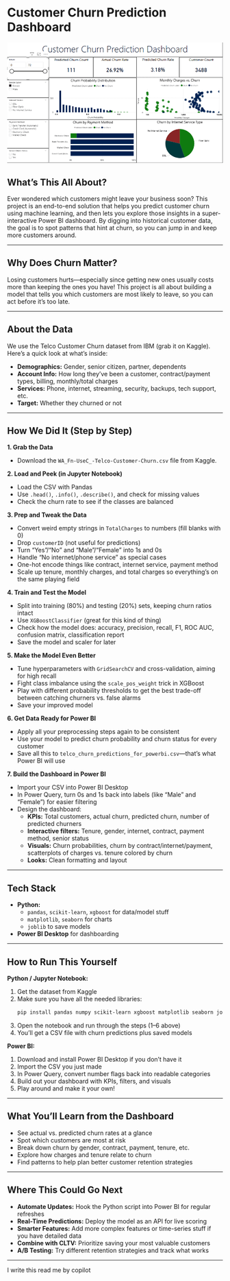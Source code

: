 # Customer Churn Prediction Dashboard


![Dashboard Preview](https://github.com/aminm015/Power_BI/blob/main/Telco_Churn_Prediction_python%2BPowerBI/Telco_Customer_Prediction.gif)


## What’s This All About?

Ever wondered which customers might leave your business soon? This project is an end-to-end solution that helps you predict customer churn using machine learning, and then lets you explore those insights in a super-interactive Power BI dashboard. By digging into historical customer data, the goal is to spot patterns that hint at churn, so you can jump in and keep more customers around.

---

## Why Does Churn Matter?

Losing customers hurts—especially since getting new ones usually costs more than keeping the ones you have! This project is all about building a model that tells you which customers are most likely to leave, so you can act before it’s too late.

---

## About the Data

We use the Telco Customer Churn dataset from IBM (grab it on Kaggle). Here’s a quick look at what’s inside:
- **Demographics:** Gender, senior citizen, partner, dependents
- **Account Info:** How long they’ve been a customer, contract/payment types, billing, monthly/total charges
- **Services:** Phone, internet, streaming, security, backups, tech support, etc.
- **Target:** Whether they churned or not

---

## How We Did It (Step by Step)

**1. Grab the Data**
- Download the `WA_Fn-UseC_-Telco-Customer-Churn.csv` file from Kaggle.

**2. Load and Peek (in Jupyter Notebook)**
- Load the CSV with Pandas
- Use `.head()`, `.info()`, `.describe()`, and check for missing values
- Check the churn rate to see if the classes are balanced

**3. Prep and Tweak the Data**
- Convert weird empty strings in `TotalCharges` to numbers (fill blanks with 0)
- Drop `customerID` (not useful for predictions)
- Turn “Yes”/“No” and “Male”/“Female” into 1s and 0s
- Handle “No internet/phone service” as special cases
- One-hot encode things like contract, internet service, payment method
- Scale up tenure, monthly charges, and total charges so everything’s on the same playing field

**4. Train and Test the Model**
- Split into training (80%) and testing (20%) sets, keeping churn ratios intact
- Use `XGBoostClassifier` (great for this kind of thing)
- Check how the model does: accuracy, precision, recall, F1, ROC AUC, confusion matrix, classification report
- Save the model and scaler for later

**5. Make the Model Even Better**
- Tune hyperparameters with `GridSearchCV` and cross-validation, aiming for high recall
- Fight class imbalance using the `scale_pos_weight` trick in XGBoost
- Play with different probability thresholds to get the best trade-off between catching churners vs. false alarms
- Save your improved model

**6. Get Data Ready for Power BI**
- Apply all your preprocessing steps again to be consistent
- Use your model to predict churn probability and churn status for every customer
- Save all this to `telco_churn_predictions_for_powerbi.csv`—that’s what Power BI will use

**7. Build the Dashboard in Power BI**
- Import your CSV into Power BI Desktop
- In Power Query, turn 0s and 1s back into labels (like “Male” and “Female”) for easier filtering
- Design the dashboard:
    - **KPIs:** Total customers, actual churn, predicted churn, number of predicted churners
    - **Interactive filters:** Tenure, gender, internet, contract, payment method, senior status
    - **Visuals:** Churn probabilities, churn by contract/internet/payment, scatterplots of charges vs. tenure colored by churn
    - **Looks:** Clean formatting and layout

---

## Tech Stack

- **Python:** 
    - `pandas`, `scikit-learn`, `xgboost` for data/model stuff
    - `matplotlib`, `seaborn` for charts
    - `joblib` to save models
- **Power BI Desktop** for dashboarding

---

## How to Run This Yourself

**Python / Jupyter Notebook:**
1. Get the dataset from Kaggle
2. Make sure you have all the needed libraries:
    ```bash
    pip install pandas numpy scikit-learn xgboost matplotlib seaborn joblib
    ```
3. Open the notebook and run through the steps (1–6 above)
4. You’ll get a CSV file with churn predictions plus saved models

**Power BI:**
1. Download and install Power BI Desktop if you don’t have it
2. Import the CSV you just made
3. In Power Query, convert number flags back into readable categories
4. Build out your dashboard with KPIs, filters, and visuals
5. Play around and make it your own!

---

## What You’ll Learn from the Dashboard

- See actual vs. predicted churn rates at a glance
- Spot which customers are most at risk
- Break down churn by gender, contract, payment, tenure, etc.
- Explore how charges and tenure relate to churn
- Find patterns to help plan better customer retention strategies

---

## Where This Could Go Next

- **Automate Updates:** Hook the Python script into Power BI for regular refreshes
- **Real-Time Predictions:** Deploy the model as an API for live scoring
- **Smarter Features:** Add more complex features or time-series stuff if you have detailed data
- **Combine with CLTV:** Prioritize saving your most valuable customers
- **A/B Testing:** Try different retention strategies and track what works

---

I write this read me by copilot 
